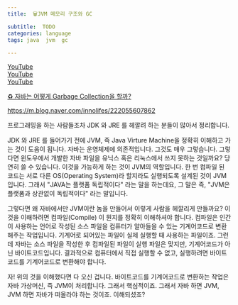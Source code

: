 ```yaml
---
title:  🗑JVM 메모리 구조와 GC

subtitle:  TODO
categories: language 
tags: java  jvm  gc
 
---
```


  
  
[YouTube](https://www.youtube.com/watch?v=UzaGOXKVhwU&list=WL&index=25&t=636s)  
[YouTube](https://www.youtube.com/watch?v=vZRmCbl871I&list=WL&index=26&t=331s)  
[YouTube](https://www.youtube.com/watch?v=Fe3TVCEJhzo)  
  
  
[♻️ 자바는 어떻게 Garbage Collection을 할까?](https://parksb.github.io/article/2.html)  
  
  
  
  
  
  
https://m.blog.naver.com/innolifes/222055607862  
  
프로그래밍을 하는 사람들조차 JDK 와 JRE 를 헤깔려 하는 분들이 많아서 정리합니다.   
   
JDK 와 JRE 를 들어가기 전에 JVM, 즉 Java Virture Machine을 정확히 이해하고 가는 것이 도움이 됩니다. 자바는 운영체제에 의존적입니다. 그것도 매우 그렇습니다. 그렇다면 윈도우에서 개발한 자바 파일을 유닉스 혹은 리눅스에서 쓰지 못하는 것일까요? 당연히 쓸 수 있습니다. 이것을 가능하게 하는 것이 JVM의 역할입니다. 한 번 컴파일 된 코드는 서로 다른 OS(Operating System)라 할지라도 실행되도록 설계된 것이 JVM입니다. 그래서 "JAVA는 플랫폼 독립적이다" 라는 말을 하는데요, 그 말은 즉, "JVM은 플랫폼과 상관없이 독립적이다" 라는 말입니다.  
   
그렇다면 왜 자바에서만 JVM이란 놈을 만들어서 이렇게 사람을 헤깔리게 만들까요? 이것을 이해하려면 컴파일(Compile) 이 뭔지를 정확히 이해하셔야 합니다. 컴파일은 인간이 사용하는 언어로 작성된 소스 파일을 컴퓨터가 알아들을 수 있는 기계어코드로 변환해주는 작업입니다. 기계어로 되어있는 파일이 실제 실행할 때 사용하는 파일이죠. 그런데 자바는 소스 파일을 작성한 후 컴파일된 파일이 실행 파일은 맞지만, 기계어코드가 아닌 바이트코드입니다. 결과적으로 컴퓨터에서 직접 실행할 수 없고, 실행하려면 바이트코드를 기계어코드로 변환해야 합니다.   
   
자! 위의 것을 이해했다면 다 오신 겁니다. 바이트코드를 기계어코드로 변환하는 작업은 자바 가상머신, 즉 JVM이 처리합니다. 그래서 핵심적이죠. 그래서 자바 하면 JVM, JVM 하면 자바가 떠올라야 하는 것이죠. 이해되셨죠?   
